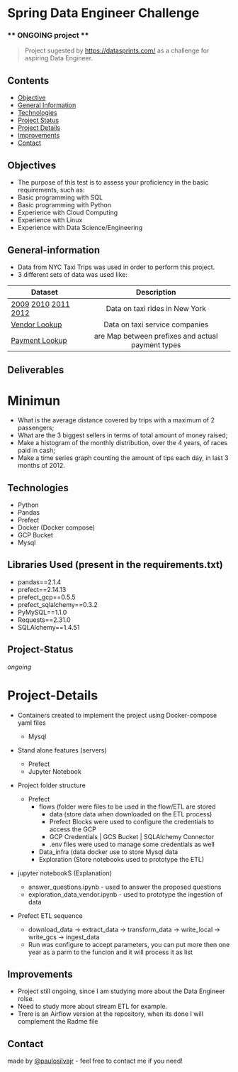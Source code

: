 # Spring Data Engineer Challenge
### ** ONGOING project **

> Project sugested by https://datasprints.com/ as a challenge for aspiring Data Engineer. <br>
> 

## Contents
- [Objective](#Objectives)
- [General Information](#General-information)
- [Technologies](#Technologies)
- [Project Status](#Project-Status)
- [Project Details](#project-details)
- [Improvements](#improvements)
- [Contact](#Contact)
<!-- * [License](#license) -->

## Objectives
- The purpose of this test is to assess your proficiency in the basic requirements, such as: <br>
- Basic programming with SQL
- Basic programming with Python
- Experience with Cloud Computing
- Experience with Linux
- Experience with Data Science/Engineering

## General-information
- Data from NYC Taxi Trips was used in order to perform this project.
- 3 different sets of data was used like:

| Dataset                                 | Description | 
|-----------------------------------------|:-----------:|
| [2009](#) [2010](#) [2011](#) [2012](#) | Data on taxi rides in ​New York |
| [Vendor Lookup](#)                      | Data on taxi service companies      |
| [Payment Lookup](#)                     | are Map between prefixes and actual payment types      |

## Deliverables
# Minimun 
- What is the average distance covered by trips with a maximum of 2 passengers;
- What are the 3 biggest sellers in terms of total amount of money raised;
- Make a histogram of the monthly distribution, over the 4 years, of races paid in cash;
- Make a time series graph counting the amount of tips each day, in
last 3 months of 2012.

## Technologies
- Python
- Pandas
- Prefect
- Docker (Docker compose)
- GCP Bucket
- Mysql

## Libraries Used (present in the requirements.txt)
- pandas==2.1.4
- prefect==2.14.13
- prefect_gcp==0.5.5
- prefect_sqlalchemy==0.3.2
- PyMySQL==1.1.0
- Requests==2.31.0
- SQLAlchemy==1.4.51


## Project-Status
_ongoing_

# Project-Details

* Containers created to implement the project using Docker-compose yaml files
    * Mysql

* Stand alone features (servers)
    * Prefect
    * Jupyter Notebook

* Project folder structure
    * Prefect
      * flows (folder were files to be used in the flow/ETL are stored
           * data (store data when downloaded on the ETL process)
           * Prefect Blocks were used to configure the credentials to access the GCP
           * GCP Credentials | GCS Bucket | SQLAlchemy Connector
           * .env files were used to manage some credentials as well
      * Data_infra (data docker use to store Mysql data 
      * Exploration (Store notebooks used to prototype the ETL)

- jupyter notebookS (Explanation)
  * answer_questions.ipynb - used to answer  the proposed questions
  * exploration_data_vendor.ipynb - used to prototype the ingestion of data

- Prefect ETL sequence
  * download_data -> extract_data -> transform_data -> write_local -> write_gcs -> ingest_data
  * Run was configure to accept parameters, you can put more then one year as a parm to the funcion and it will process it as list

## Improvements
* Project still ongoing, since I am studying more about the Data Engineer rolse.
* Need to study more about stream ETL for example.
* Trere is an Airflow version at the repository, when its done I will complement the Radme file


## Contact
made by [@paulosilvajr](https://www.linkedin.com/in/paulosilvajr/) - feel free to contact me if you need!